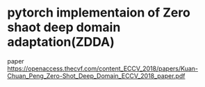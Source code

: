 # pytorch implementaion of Zero shaot deep domain adaptation(ZDDA)

paper  
https://openaccess.thecvf.com/content_ECCV_2018/papers/Kuan-Chuan_Peng_Zero-Shot_Deep_Domain_ECCV_2018_paper.pdf
